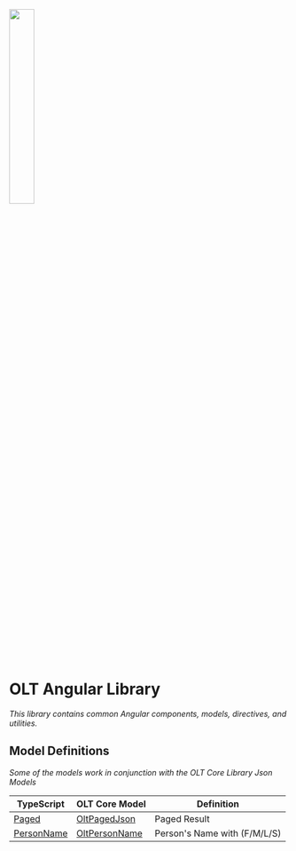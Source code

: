 <img src="https://user-images.githubusercontent.com/1365728/127748628-47575d74-a2fb-4539-a31e-74d8b435fc21.png" width="30%" >

# OLT Angular Library

_This library contains common Angular components, models, directives, and utilities._

## Model Definitions

_Some of the models work in conjunction with the OLT Core Library Json Models_

| TypeScript                                                            | OLT Core Model                                                                                                                         | Definition                   |
| --------------------------------------------------------------------- | -------------------------------------------------------------------------------------------------------------------------------------- | ---------------------------- |
| [Paged<T>](./projects/olt-core/src/lib/models/paged.model.ts)         | [OltPagedJson<TModel>](https://github.com/OuterlimitsTech/olt-dotnet-core/blob/master/src/OLT.Core.Common/Models/Json/OltPagedJson.cs) | Paged Result                 |
| [PersonName](./projects/olt-core/src/lib/models/person-name.model.ts) | [OltPersonName](https://github.com/OuterlimitsTech/olt-dotnet-core/blob/master/src/OLT.Core.Common/Models/PersonName/OltPersonName.cs) | Person's Name with (F/M/L/S) |
